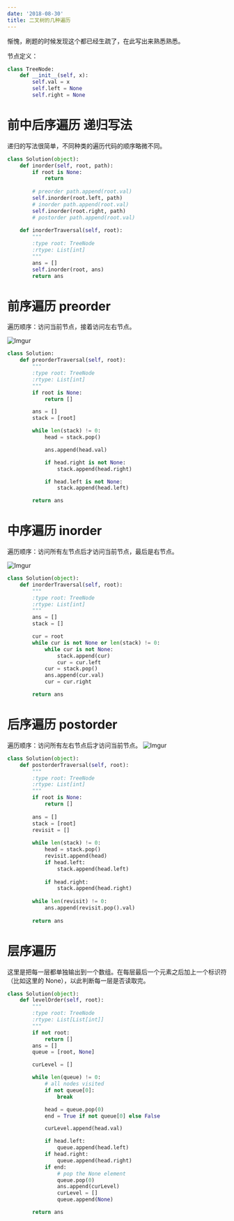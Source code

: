 ```yaml
---
date: '2018-08-30'
title: 二叉树的几种遍历
---
```


惭愧，刷题的时候发现这个都已经生疏了，在此写出来熟悉熟悉。

节点定义：

```python
class TreeNode:
    def __init__(self, x):
        self.val = x
        self.left = None
        self.right = None
```

# 前中后序遍历 递归写法

递归的写法很简单，不同种类的遍历代码的顺序略微不同。

```python
class Solution(object):
    def inorder(self, root, path):
        if root is None:
            return
    
        # preorder path.append(root.val)
        self.inorder(root.left, path)
        # inorder path.append(root.val)
        self.inorder(root.right, path)
        # postorder path.append(root.val)
    
    def inorderTraversal(self, root):
        """
        :type root: TreeNode
        :rtype: List[int]
        """
        ans = []
        self.inorder(root, ans)
        return ans
```

# 前序遍历 preorder
遍历顺序：访问当前节点，接着访问左右节点。

![Imgur](../assets/images/binary-tree-traverse/preorder.png)

```python
class Solution:
    def preorderTraversal(self, root):
        """
        :type root: TreeNode
        :rtype: List[int]
        """
        if root is None:
            return []

        ans = []
        stack = [root]

        while len(stack) != 0:
            head = stack.pop()

            ans.append(head.val)

            if head.right is not None:
                stack.append(head.right)

            if head.left is not None:
                stack.append(head.left)

        return ans
```

# 中序遍历 inorder
遍历顺序：访问所有左节点后才访问当前节点，最后是右节点。

![Imgur](../assets/images/binary-tree-traverse/inorder.png)

```python
class Solution(object):
    def inorderTraversal(self, root):
        """
        :type root: TreeNode
        :rtype: List[int]
        """
        ans = []
        stack = []

        cur = root
        while cur is not None or len(stack) != 0:
            while cur is not None:
                stack.append(cur)
                cur = cur.left
            cur = stack.pop()
            ans.append(cur.val)
            cur = cur.right

        return ans
```

# 后序遍历 postorder
遍历顺序：访问所有左右节点后才访问当前节点。
![Imgur](../assets/images/binary-tree-traverse/postorder.png)

```python
class Solution(object):
    def postorderTraversal(self, root):
        """
        :type root: TreeNode
        :rtype: List[int]
        """
        if root is None:
            return []
    
        ans = []
        stack = [root]
        revisit = []
    
        while len(stack) != 0:
            head = stack.pop()
            revisit.append(head)
            if head.left:
                stack.append(head.left)
    
            if head.right:
                stack.append(head.right)
    
        while len(revisit) != 0:
            ans.append(revisit.pop().val)
    
        return ans
```

# 层序遍历

这里是把每一层都单独输出到一个数组。在每层最后一个元素之后加上一个标识符（比如这里的 None），以此判断每一层是否读取完。

```python
class Solution(object):
    def levelOrder(self, root):
        """
        :type root: TreeNode
        :rtype: List[List[int]]
        """
        if not root:
            return []
        ans = []
        queue = [root, None]

        curLevel = []

        while len(queue) != 0:
            # all nodes visited
            if not queue[0]:
                break

            head = queue.pop(0)
            end = True if not queue[0] else False

            curLevel.append(head.val)

            if head.left:
                queue.append(head.left)
            if head.right:
                queue.append(head.right)
            if end:
                # pop the None element
                queue.pop(0)
                ans.append(curLevel)
                curLevel = []
                queue.append(None)

        return ans
```